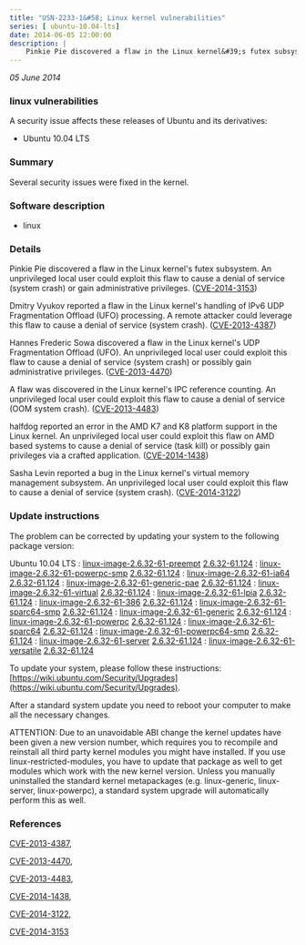 ```yaml
---
title: "USN-2233-1&#58; Linux kernel vulnerabilities"
series: [ ubuntu-10.04-lts]
date: 2014-06-05 12:00:00
description: |
    Pinkie Pie discovered a flaw in the Linux kernel&#39;s futex subsystem. An unprivileged local user could exploit this flaw to cause a denial of service (system crash) or gain administrative privileges. ([CVE-2014-3153](http://people.ubuntu.com/~ubuntu-security/cve/CVE-2014-3153))
--- 
```

 
 

*05 June 2014*

### linux vulnerabilities

A security issue affects these releases of Ubuntu and its derivatives:

* Ubuntu 10.04 LTS

### Summary

Several security issues were fixed in the kernel. 

### Software description

* linux 

### Details

Pinkie Pie discovered a flaw in the Linux kernel&#39;s futex subsystem. An unprivileged local user could exploit this flaw to cause a denial of service (system crash) or gain administrative privileges. ([CVE-2014-3153](http://people.ubuntu.com/~ubuntu-security/cve/CVE-2014-3153))

Dmitry Vyukov reported a flaw in the Linux kernel&#39;s handling of IPv6 UDP Fragmentation Offload (UFO) processing. A remote attacker could leverage this flaw to cause a denial of service (system crash). ([CVE-2013-4387](http://people.ubuntu.com/~ubuntu-security/cve/CVE-2013-4387))

Hannes Frederic Sowa discovered a flaw in the Linux kernel&#39;s UDP Fragmentation Offload (UFO). An unprivileged local user could exploit this flaw to cause a denial of service (system crash) or possibly gain administrative privileges. ([CVE-2013-4470](http://people.ubuntu.com/~ubuntu-security/cve/CVE-2013-4470))

A flaw was discovered in the Linux kernel&#39;s IPC reference counting. An unprivileged local user could exploit this flaw to cause a denial of service (OOM system crash). ([CVE-2013-4483](http://people.ubuntu.com/~ubuntu-security/cve/CVE-2013-4483))

halfdog reported an error in the AMD K7 and K8 platform support in the Linux kernel. An unprivileged local user could exploit this flaw on AMD based systems to cause a denial of service (task kill) or possibly gain privileges via a crafted application. ([CVE-2014-1438](http://people.ubuntu.com/~ubuntu-security/cve/CVE-2014-1438))

Sasha Levin reported a bug in the Linux kernel&#39;s virtual memory management subsystem. An unprivileged local user could exploit this flaw to cause a denial of service (system crash). ([CVE-2014-3122](http://people.ubuntu.com/~ubuntu-security/cve/CVE-2014-3122)) 

### Update instructions

The problem can be corrected by updating your system to the following package version:

Ubuntu 10.04 LTS
 : [linux-image-2.6.32-61-preempt](https://launchpad.net/ubuntu/+source/linux) <span> [2.6.32-61.124](https://launchpad.net/ubuntu/+source/linux/2.6.32-61.124) </span> 
 : [linux-image-2.6.32-61-powerpc-smp](https://launchpad.net/ubuntu/+source/linux) <span> [2.6.32-61.124](https://launchpad.net/ubuntu/+source/linux/2.6.32-61.124) </span> 
 : [linux-image-2.6.32-61-ia64](https://launchpad.net/ubuntu/+source/linux) <span> [2.6.32-61.124](https://launchpad.net/ubuntu/+source/linux/2.6.32-61.124) </span> 
 : [linux-image-2.6.32-61-generic-pae](https://launchpad.net/ubuntu/+source/linux) <span> [2.6.32-61.124](https://launchpad.net/ubuntu/+source/linux/2.6.32-61.124) </span> 
 : [linux-image-2.6.32-61-virtual](https://launchpad.net/ubuntu/+source/linux) <span> [2.6.32-61.124](https://launchpad.net/ubuntu/+source/linux/2.6.32-61.124) </span> 
 : [linux-image-2.6.32-61-lpia](https://launchpad.net/ubuntu/+source/linux) <span> [2.6.32-61.124](https://launchpad.net/ubuntu/+source/linux/2.6.32-61.124) </span> 
 : [linux-image-2.6.32-61-386](https://launchpad.net/ubuntu/+source/linux) <span> [2.6.32-61.124](https://launchpad.net/ubuntu/+source/linux/2.6.32-61.124) </span> 
 : [linux-image-2.6.32-61-sparc64-smp](https://launchpad.net/ubuntu/+source/linux) <span> [2.6.32-61.124](https://launchpad.net/ubuntu/+source/linux/2.6.32-61.124) </span> 
 : [linux-image-2.6.32-61-generic](https://launchpad.net/ubuntu/+source/linux) <span> [2.6.32-61.124](https://launchpad.net/ubuntu/+source/linux/2.6.32-61.124) </span> 
 : [linux-image-2.6.32-61-powerpc](https://launchpad.net/ubuntu/+source/linux) <span> [2.6.32-61.124](https://launchpad.net/ubuntu/+source/linux/2.6.32-61.124) </span> 
 : [linux-image-2.6.32-61-sparc64](https://launchpad.net/ubuntu/+source/linux) <span> [2.6.32-61.124](https://launchpad.net/ubuntu/+source/linux/2.6.32-61.124) </span> 
 : [linux-image-2.6.32-61-powerpc64-smp](https://launchpad.net/ubuntu/+source/linux) <span> [2.6.32-61.124](https://launchpad.net/ubuntu/+source/linux/2.6.32-61.124) </span> 
 : [linux-image-2.6.32-61-server](https://launchpad.net/ubuntu/+source/linux) <span> [2.6.32-61.124](https://launchpad.net/ubuntu/+source/linux/2.6.32-61.124) </span> 
 : [linux-image-2.6.32-61-versatile](https://launchpad.net/ubuntu/+source/linux) <span> [2.6.32-61.124](https://launchpad.net/ubuntu/+source/linux/2.6.32-61.124) </span> 

To update your system, please follow these instructions: [https://wiki.ubuntu.com/Security/Upgrades](https://wiki.ubuntu.com/Security/Upgrades).

After a standard system update you need to reboot your computer to make all the necessary changes.

ATTENTION: Due to an unavoidable ABI change the kernel updates have been given a new version number, which requires you to recompile and reinstall all third party kernel modules you might have installed. If you use linux-restricted-modules, you have to update that package as well to get modules which work with the new kernel version. Unless you manually uninstalled the standard kernel metapackages (e.g. linux-generic, linux-server, linux-powerpc), a standard system upgrade will automatically perform this as well. 

### References

 
 [CVE-2013-4387](http://people.ubuntu.com/~ubuntu-security/cve/CVE-2013-4387), 

 [CVE-2013-4470](http://people.ubuntu.com/~ubuntu-security/cve/CVE-2013-4470), 

 [CVE-2013-4483](http://people.ubuntu.com/~ubuntu-security/cve/CVE-2013-4483), 

 [CVE-2014-1438](http://people.ubuntu.com/~ubuntu-security/cve/CVE-2014-1438), 

 [CVE-2014-3122](http://people.ubuntu.com/~ubuntu-security/cve/CVE-2014-3122), 

 [CVE-2014-3153](http://people.ubuntu.com/~ubuntu-security/cve/CVE-2014-3153)
 

